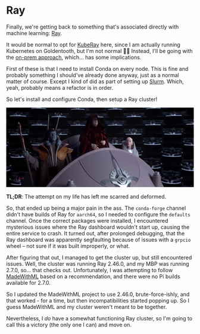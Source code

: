 # Ray

Finally, we're getting back to something that's associated directly with machine learning: [Ray](https://www.ray.io).

It would be normal to opt for [KubeRay](https://docs.ray.io/en/latest/cluster/kubernetes/index.html) here, since I am actually running Kubernetes on Goldentooth, but I'm not normal 🤷‍♂️ Instead, I'll be going with the [on-prem approach](https://docs.ray.io/en/latest/cluster/vms/user-guides/launching-clusters/on-premises.html#on-prem), which... has some implications.

First of these is that I need to install Conda on every node. This is fine and probably something I should've already done anyway, just as a normal matter of course. Except I kind of did as part of setting up [Slurm](./032_slurm.md). Which, yeah, probably means a refactor is in order.

So let's install and configure Conda, then setup a Ray cluster!

![24 Hours Later...](./images/042_ray.webp)

**TL;DR**: The attempt on my life has left me scarred and deformed.

So, that ended up being a major pain in the ass. The `conda-forge` channel didn't have builds of Ray for `aarch64`, so I needed to configure the `defaults` channel. Once the correct packages were installed, I encountered mysterious issues where the Ray dashboard wouldn't start up, causing the entire service to crash. It turned out, after prolonged debugging, that the Ray dashboard was apparently segfaulting because of issues with a `grpcio` wheel – not sure if it was built improperly, or what.

After figuring that out, I managed to get the cluster up, but still encountered issues. Well, the cluster was running Ray 2.46.0, and my MBP was running 2.7.0, so... that checks out. Unfortunately, I was attempting to follow [MadeWithML](https://madewithml.com) based on a recommendation, and there were no Pi builds available for 2.7.0.

So I updated the MadeWithML project to use 2.46.0, brute-force-ishly, and that worked - for a time, but then incompatibilities started popping up. So I guess MadeWithML and my cluster weren't meant to be together.

Nevertheless, I _do_ have a somewhat functioning Ray cluster, so I'm going to call this a victory (the only one I can) and move on.
